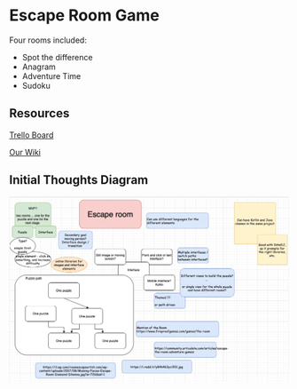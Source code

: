 # Escape Room Game

Four rooms included:
- Spot the difference
- Anagram
- Adventure Time
- Sudoku

## Resources
[Trello Board](https://trello.com/b/MpSqODxX/puzzle-team)

[Our Wiki](https://github.com/its-intricate/Puzzle_Team_Final_Project/wiki)

## Initial Thoughts Diagram

![Initial Thoughts](./initial_thoughts.png)
